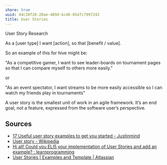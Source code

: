 ```yaml
---
share: true
uuid: 44c10f20-28ae-489d-bc46-0547c7997242
title: User Stories
---
```

User Story Research

As a [user type] I want [action], so that [benefit / value].

So an example of this for hive might be:

"As a competitive gamer, I want to see leader-boards on tournament pages so that I can compare myself to others more easily."

or

"As an event spectator, I want streams to be more easily accessible so I can watch my friends play in tournaments"

A user story is the smallest unit of work in an agile framework. It’s an end goal, not a feature, expressed from the software user’s perspective.

## Sources

* [17 Useful user story examples to get you started - Justinmind](https://www.justinmind.com/blog/user-story-examples/)
* [User story - Wikipedia](https://en.wikipedia.org/wiki/User_story)
* [Hi all! Could you ELI5 your implementation of User Stories and add an example? : learnprogramming](https://old.reddit.com/r/learnprogramming/comments/8x26i3/hi_all_could_you_eli5_your_implementation_of_user/)
* [User Stories | Examples and Template | Atlassian](https://www.atlassian.com/agile/project-management/user-stories)